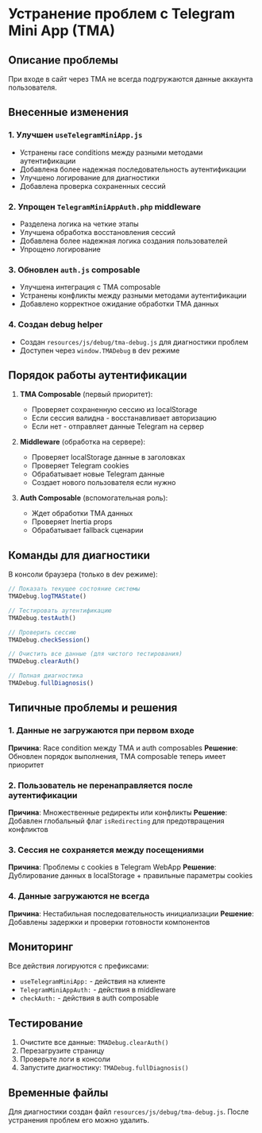# Устранение проблем с Telegram Mini App (TMA)

## Описание проблемы
При входе в сайт через TMA не всегда подгружаются данные аккаунта пользователя.

## Внесенные изменения

### 1. Улучшен `useTelegramMiniApp.js`
- Устранены race conditions между разными методами аутентификации
- Добавлена более надежная последовательность аутентификации
- Улучшено логирование для диагностики
- Добавлена проверка сохраненных сессий

### 2. Упрощен `TelegramMiniAppAuth.php` middleware
- Разделена логика на четкие этапы
- Улучшена обработка восстановления сессий
- Добавлена более надежная логика создания пользователей
- Упрощено логирование

### 3. Обновлен `auth.js` composable
- Улучшена интеграция с TMA composable
- Устранены конфликты между разными методами аутентификации
- Добавлено корректное ожидание обработки TMA данных

### 4. Создан debug helper
- Создан `resources/js/debug/tma-debug.js` для диагностики проблем
- Доступен через `window.TMADebug` в dev режиме

## Порядок работы аутентификации

1. **TMA Composable** (первый приоритет):
   - Проверяет сохраненную сессию из localStorage
   - Если сессия валидна - восстанавливает авторизацию
   - Если нет - отправляет данные Telegram на сервер

2. **Middleware** (обработка на сервере):
   - Проверяет localStorage данные в заголовках
   - Проверяет Telegram cookies
   - Обрабатывает новые Telegram данные
   - Создает нового пользователя если нужно

3. **Auth Composable** (вспомогательная роль):
   - Ждет обработки TMA данных
   - Проверяет Inertia props
   - Обрабатывает fallback сценарии

## Команды для диагностики

В консоли браузера (только в dev режиме):

```javascript
// Показать текущее состояние системы
TMADebug.logTMAState()

// Тестировать аутентификацию
TMADebug.testAuth()

// Проверить сессию
TMADebug.checkSession()

// Очистить все данные (для чистого тестирования)
TMADebug.clearAuth()

// Полная диагностика
TMADebug.fullDiagnosis()
```

## Типичные проблемы и решения

### 1. Данные не загружаются при первом входе
**Причина**: Race condition между TMA и auth composables
**Решение**: Обновлен порядок выполнения, TMA composable теперь имеет приоритет

### 2. Пользователь не перенаправляется после аутентификации
**Причина**: Множественные редиректы или конфликты
**Решение**: Добавлен глобальный флаг `isRedirecting` для предотвращения конфликтов

### 3. Сессия не сохраняется между посещениями
**Причина**: Проблемы с cookies в Telegram WebApp
**Решение**: Дублирование данных в localStorage + правильные параметры cookies

### 4. Данные загружаются не всегда
**Причина**: Нестабильная последовательность инициализации
**Решение**: Добавлены задержки и проверки готовности компонентов

## Мониторинг

Все действия логируются с префиксами:
- `useTelegramMiniApp:` - действия на клиенте
- `TelegramMiniAppAuth:` - действия в middleware
- `checkAuth:` - действия в auth composable

## Тестирование

1. Очистите все данные: `TMADebug.clearAuth()`
2. Перезагрузите страницу
3. Проверьте логи в консоли
4. Запустите диагностику: `TMADebug.fullDiagnosis()`

## Временные файлы

Для диагностики создан файл `resources/js/debug/tma-debug.js`. После устранения проблем его можно удалить. 